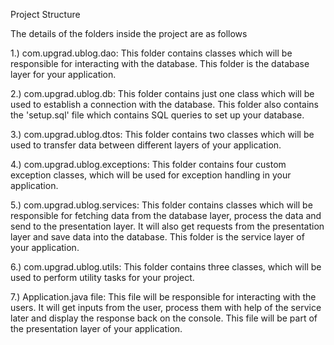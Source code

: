 Project Structure


 

The details of the folders inside the project are as follows

1.) com.upgrad.ublog.dao: This folder contains classes which will be responsible for interacting with the database. This folder is the database layer for your application.

2.) com.upgrad.ublog.db: This folder contains just one class which will be used to establish a connection with the database. This folder also contains the 'setup.sql' file which contains SQL queries to set up your database.

3.) com.upgrad.ublog.dtos: This folder contains two classes which will be used to transfer data between different layers of your application.

4.) com.upgrad.ublog.exceptions: This folder contains four custom exception classes, which will be used for exception handling in your application.

5.) com.upgrad.ublog.services: This folder contains classes which will be responsible for fetching data from the database layer, process the data and send to the presentation layer. It will also get requests from the presentation layer and save data into the database. This folder is the service layer of your application.

6.) com.upgrad.ublog.utils: This folder contains three classes, which will be used to perform utility tasks for your project.

7.) Application.java file: This file will be responsible for interacting with the users. It will get inputs from the user, process them with help of the service later and display the response back on the console. This file will be part of the presentation layer of your application.
